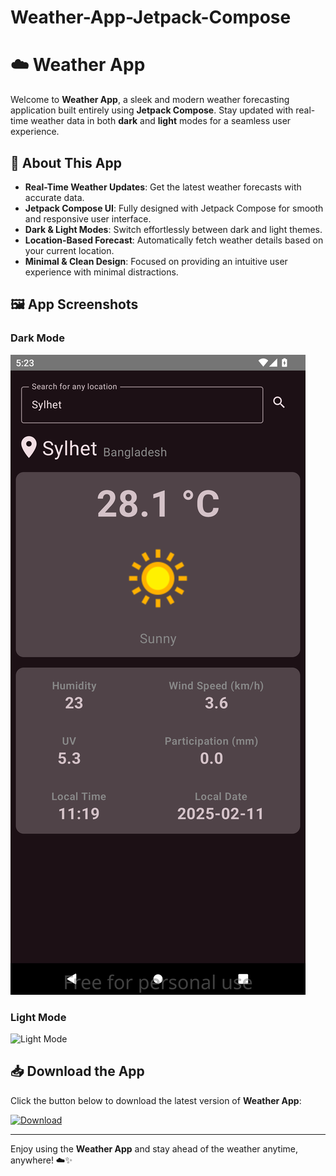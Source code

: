 # Weather-App-Jetpack-Compose
# ☁️ Weather App

Welcome to **Weather App**, a sleek and modern weather forecasting application built entirely using **Jetpack Compose**. Stay updated with real-time weather data in both **dark** and **light** modes for a seamless user experience.

## 🔎 About This App
- **Real-Time Weather Updates**: Get the latest weather forecasts with accurate data.
- **Jetpack Compose UI**: Fully designed with Jetpack Compose for smooth and responsive user interface.
- **Dark & Light Modes**: Switch effortlessly between dark and light themes.
- **Location-Based Forecast**: Automatically fetch weather details based on your current location.
- **Minimal & Clean Design**: Focused on providing an intuitive user experience with minimal distractions.

## 🖼️ App Screenshots

### Dark Mode
![Dark Mode](https://raw.githubusercontent.com/abdullahalnuman0/Weather-App-Jetpack-Compose/refs/heads/main/app/src/main/res/drawable/dark_mode.png)

### Light Mode
![Light Mode](path_to_light_mode_image)

## 📥 Download the App

Click the button below to download the latest version of **Weather App**:

[![Download](https://img.shields.io/badge/Download-APK-blue.svg)](link_to_apk_file)

---

Enjoy using the **Weather App** and stay ahead of the weather anytime, anywhere! ☁️✨

